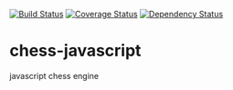 [![Build Status](https://travis-ci.org/aitournament/chess-javascript.png?branch=master)](https://travis-ci.org/aitournament/chess-javascript)
[![Coverage Status](https://coveralls.io/repos/aitournament/chess-javascript/badge.png)](https://coveralls.io/r/aitournament/chess-javascript)
[![Dependency Status](https://david-dm.org/aitournament/chess-javascript.png)](https://david-dm.org/aitournament/chess-javascript)

# chess-javascript

javascript chess engine
